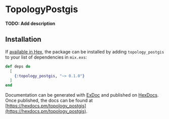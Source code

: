 # TopologyPostgis

**TODO: Add description**

## Installation

If [available in Hex](https://hex.pm/docs/publish), the package can be installed
by adding `topology_postgis` to your list of dependencies in `mix.exs`:

```elixir
def deps do
  [
    {:topology_postgis, "~> 0.1.0"}
  ]
end
```

Documentation can be generated with [ExDoc](https://github.com/elixir-lang/ex_doc)
and published on [HexDocs](https://hexdocs.pm). Once published, the docs can
be found at [https://hexdocs.pm/topology_postgis](https://hexdocs.pm/topology_postgis).

